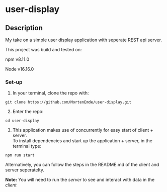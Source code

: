 # user-display

## Description
My take on a simple user display application with seperate REST api server.

This project was build and tested on:

npm v8.11.0

Node v16.16.0

### Set-up
1. In your terminal, clone the repo with:
  ```
  git clone https://github.com/MortenEmde/user-display.git
  ```
2. Enter the repo:
  ```
  cd user-display
  ```
3. This application makes use of concurrently for easy start of client + server.  
To install dependencies and start up the application + server, in the terminal type:
  ```
  npm run start
  ```

Alternatively, you can follow the steps in the README.md of the client and server seperatelty.

__Note:__ You will need to run the _server_ to see and interact with data in the _client_
